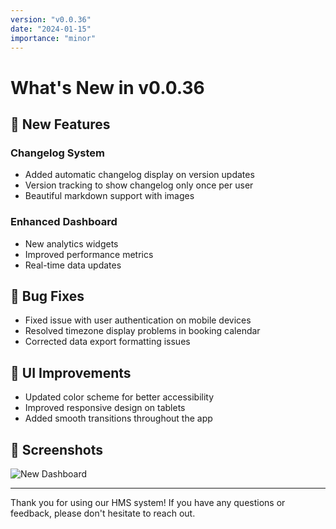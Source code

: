 ```yaml
---
version: "v0.0.36"
date: "2024-01-15"
importance: "minor"
---
```


# What's New in v0.0.36

## 🚀 New Features

### Changelog System
- Added automatic changelog display on version updates
- Version tracking to show changelog only once per user
- Beautiful markdown support with images

### Enhanced Dashboard
- New analytics widgets
- Improved performance metrics
- Real-time data updates

## 🐛 Bug Fixes

- Fixed issue with user authentication on mobile devices
- Resolved timezone display problems in booking calendar
- Corrected data export formatting issues

## 🎨 UI Improvements

- Updated color scheme for better accessibility
- Improved responsive design on tablets
- Added smooth transitions throughout the app

## 📸 Screenshots

![New Dashboard](/changelog-images/v0.0.36-dashboard.png)

---

Thank you for using our HMS system! If you have any questions or feedback, please don't hesitate to reach out.